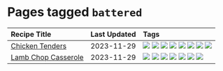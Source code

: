 # Pages tagged `battered`

|Recipe Title|Last Updated|Tags
|:---|:---|:---|
|[Chicken Tenders](../recipes/chickentenders.md)|2023-11-29|[![](https://img.shields.io/badge/tag-airfryer-eadebe)](../tags/airfryer.md) [![](https://img.shields.io/badge/tag-amazing-208450)](../tags/amazing.md) [![](https://img.shields.io/badge/tag-battered-5b6ac0)](../tags/battered.md) [![](https://img.shields.io/badge/tag-chicken-95446)](../tags/chicken.md) [![](https://img.shields.io/badge/tag-crumbed-4d8aaa)](../tags/crumbed.md) [![](https://img.shields.io/badge/tag-messy-32613c)](../tags/messy.md) [![](https://img.shields.io/badge/tag-mine-acbc2f)](../tags/mine.md) [![](https://img.shields.io/badge/tag-sides-ad1215)](../tags/sides.md)|
|[Lamb Chop Casserole](../recipes/lambchopcasserole.md)|2023-11-29|[![](https://img.shields.io/badge/tag-aussie-da139a)](../tags/aussie.md) [![](https://img.shields.io/badge/tag-baked-b7439e)](../tags/baked.md) [![](https://img.shields.io/badge/tag-battered-5b6ac0)](../tags/battered.md) [![](https://img.shields.io/badge/tag-casserole-13fda6)](../tags/casserole.md) [![](https://img.shields.io/badge/tag-family-9d5b24)](../tags/family.md) [![](https://img.shields.io/badge/tag-fried-f47a18)](../tags/fried.md) [![](https://img.shields.io/badge/tag-lamb-99d437)](../tags/lamb.md)|